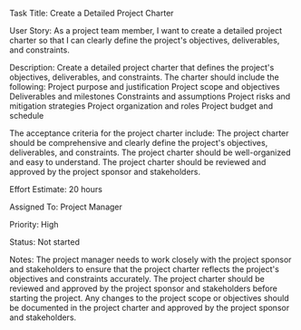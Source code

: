 Task Title: Create a Detailed Project Charter

User Story: As a project team member, I want to create a detailed project charter so that I can clearly define the project's objectives, deliverables, and constraints.

Description: Create a detailed project charter that defines the project's objectives, deliverables, and constraints. The charter should include the following:
Project purpose and justification
Project scope and objectives
Deliverables and milestones
Constraints and assumptions
Project risks and mitigation strategies
Project organization and roles
Project budget and schedule

The acceptance criteria for the project charter include:
The project charter should be comprehensive and clearly define the project's objectives, deliverables, and constraints.
The project charter should be well-organized and easy to understand.
The project charter should be reviewed and approved by the project sponsor and stakeholders.

Effort Estimate: 20 hours

Assigned To: Project Manager

Priority: High

Status: Not started

Notes: The project manager needs to work closely with the project sponsor and stakeholders to ensure that the project charter reflects the project's objectives and constraints accurately. The project charter should be reviewed and approved by the project sponsor and stakeholders before starting the project. Any changes to the project scope or objectives should be documented in the project charter and approved by the project sponsor and stakeholders.